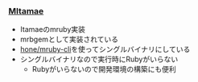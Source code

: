 ### [MItamae](https://github.com/itamae-kitchen/mitamae)

* Itamaeのmruby実装
* mrbgemとして実装されている
* [hone/mruby-cli](https://github.com/hone/mruby-cli)を使ってシングルバイナリにしている
* シングルバイナリなので実行時にRubyがいらない
  * Rubyがいらないので開発環境の構築にも便利
